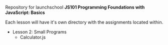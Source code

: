 Repository for launchschool **JS101 Programming Foundations with JavaScript: Basics**

Each lesson will have it's own directory with the assignments located within.

* Lesson 2: Small Programs
  * Calculator.js
